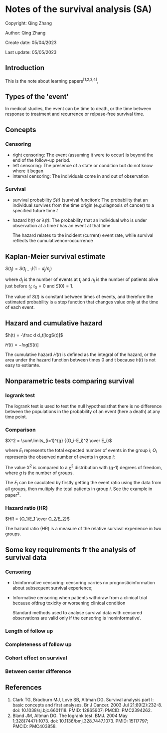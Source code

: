 # Notes of the survival analysis (SA)

Copyright: Qing Zhang

Author: Qing Zhang

Create date: 05/04/2023

Last update: 05/05/2023

## Introduction
This is the note about learning papers<sup>\[1,2,3,4\]</sup>,

## Types of the 'event'
In medical studies, the event can be time to death, or the time between response to treatment and recurrence or relpase-free survival time.

## Concepts
### Censoring
- right censoring:
    The  event  (assuming it were to occur) is beyond the end of the follow-up period.
- left censoring: 
    The presence of a state or condition but do not know where it began
- interval censoring: 
    The individuals come in and out of observation
### Survival
- survival probability *S(t)* (survival funciton):
    The probability that an individual survives from the time origin (e.g.diagnosis of cancer) to a specified future time *t*
- hazard *h(t)* or *$\lambda$(t)*:
  The probability that an individual who is under observation at a time *t* has an event at that time

  The hazard relates to the incident (current) event rate, while survival reflects the cumulativenon-occurrence

## Kaplan-Meier survival estimate
   $S(t_j) = S(t_{j-1})(1-d_j/n_j )$ 

   where $d_j$  is the number of events at $t_j$ and $n_j$ is the number of patients alive just before $t_j$; $t_0 = 0$ and $S(0)=1$. 

   The value of $S(t)$ is constant between times of events, and therefore the estimated probability is a step function that changes value only at the time of each event. 

## Hazard and cumulative hazard
   $h(t) = -\frac d d_t[logS(t)]$

   $H(t) = - log[S(t)]$

   The cumulative hazard $H(t)$ is defined as the integral of the hazard, or the area under the hazard function between times 0 and t because $h(t)$ is not easy to estiamte.

## Nonparametric tests comparing survival
### logrank test
The logrank test is used to test the null hypothesisthat there is no difference between the populations in the probability of an event (here a death) at any time point.
### Comparison
$X^2 = \sum\limits_{i=1}^{g} {(O_i-E_i)^2 \over  E_i}$

where $E_i$ represents the total expected number of events in the group $i$; $O_i$ represents the observed number of events in group $i$;

The value $X^2$ is compared to a $\chi^2$ distribution with ($g$-1) degrees of freedom, where $g$ is the number of groups.

The $E_i$ can be caculated by firstly getting the event ratio using the data from all groups, then multiply the total patients in group $i$. See the example in paper<sup>2</sup>.
### Hazard ratio (HR)
$HR = {O_1/E_1 \over O_2/E_2}$

The hazard ratio (HR) is a measure of the relative survival experience in two groups.

## Some key requirements fr the analysis of survival data
### Censoring
- Uninformative censoring:
 censoring  carries  no  prognosticinformation about subsequent survival experience;
- Informative censoring
when patients withdraw from a clinical trial because ofdrug toxicity or worsening clinical condition

    Standard methods used to analyse survival data with censored observations are valid only if the censoring is ‘noninformative’. 

### Length of follow up
### Completeness of follow up
### Cohort effect on survival
### Between center difference

## References

1. Clark TG, Bradburn MJ, Love SB, Altman DG. Survival analysis part I: basic concepts and first analyses. Br J Cancer. 2003 Jul 21;89(2):232-8. doi: 10.1038/sj.bjc.6601118. PMID: 12865907; PMCID: PMC2394262.
2. Bland JM, Altman DG. The logrank test. BMJ. 2004 May 1;328(7447):1073. doi: 10.1136/bmj.328.7447.1073. PMID: 15117797; PMCID: PMC403858.